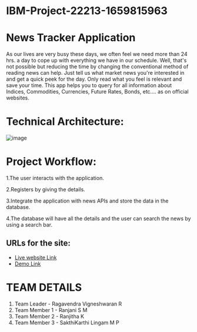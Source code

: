 # IBM-Project-22213-1659815963


# News Tracker Application

As our lives are very busy these days, we often feel we need more than 24 hrs. a day to cope up with everything we have in our schedule. Well, that's not possible but reducing the time by changing the conventional method of reading news can help. Just tell us what market news you're interested in and get a quick peek for the day. Only read what you feel is relevant and save your time. This app helps you to query for all information about Indices, Commodities, Currencies, Future Rates, Bonds, etc.… as on official websites.

# Technical Architecture:

![image](https://user-images.githubusercontent.com/88039605/191082060-b0a05d0c-1f0e-4b2a-b7e2-abed82fd0fbb.png)

# Project Workflow:

1.The user interacts with the application.

2.Registers by giving the details.

3.Integrate the application with news APIs and store the data in the database.

4.The database will have all the details and the user can search the news by using a search bar.


## URLs for the site:
- [Live website Link](http://159.122.183.93:31965)
- [Demo Link](https://drive.google.com/file/d/1DWusDOlnjub-57bhV3pxgnK9uAliEVpM/view?usp=sharing)

# TEAM DETAILS

1. Team Leader   - Ragavendra Vigneshwaran R
2. Team Member 1 - Ranjani S M
3. Team Member 2 - Ranjitha K
4. Team Member 3 - SakthiKarthi Lingam M P
